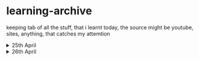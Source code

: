 # learning-archive
keeping tab of all the stuff, that i learnt today, the source might be youtube, sites, anything, that catches my attemtion

<details>
<summary>25th April</summary>
  <br>
  
Youtube Video, about chatGPT jailbreak [link](https://www.youtube.com/watch?v=zn2ukSnDqSg)
1. LLMs, are predictive models, where, their primary job is, to predict what you would say next, in order to continue the conversation. Like, if we are talking about chess, then it will also continue coversing about it, and might say about moves in chess, prominent people etc. however, it won't "know" anything about it.
2. Just because, LLM's response seems spooky, doesn't mean its able to reason. Far from it, its just able to mimic it.
3. There comes its limitations. Well, there are ethics and rules in place, as to what all ChatGPT can say...
4. The authoer, shows an example, that, how it could "hack" its way, into giving relevent tweets, about flat earth being real.
5. However, my personal opinion, is, it wasn't very impressive to me. So I thought, of taking up a notch... Because, I felt, flat earth, wasn't a sensative topic... you know what's sensative ? Encouraging Pornography. <a href="https://github.com/abhideepd/learning-archive/files/15122857/ChatGPT.pdf">pdf of my chats for jailbreaking</a> 
6. Prompt injection, which, primarily, is aimed at chatbots, that are being used as customer service etc. with certain prompts, we can "hack" our way, to break their terms and conditions. 
7. A popular method, the professors use, now a days, to catch hold of chatgpt plagerism.
</details>

<details>
<summary>26th April</summary>
 <br>
<details>
  
<summary>
  self compiling compilers
</summary>
   <br>
Youtube video, about Self compiling compilers <a href="https://www.youtube.com/watch?v=lJf2i87jgFA&ab_channel=Computerphile">link</a> <br>
1. Well, I have always been fascinated by compilers in general, this shit, just spirals my mind <br>
2. I kind of find compilers to be like black magic, devian art. <br>
3. Okay, starting about the notes, for this video below: <br>
4. Surprisingly, the concept is not new, used everywhere. <br>
5. The compiler written assembly, might have a very very hidden bug, that might crash everything. <br>
6. These bugs, we can never be sure, where it is, because, it will escape all the generic test cases… <br>
7. Can we use, a not top quality thing, to make a better instance of itself ? See, this idea is not new, just wait…. <br>
8. Look at the machine tool industry, they have been doing this for ages, using, not very good tools, to make some tool sharper and better, like almost blunt blades, are used to polish other blades, to make it sharper and better. <br>
9. "eathing yourself to make a better version of yourself" <br>
10. So suppose, there is an existing  compiler, written in assembly, which turns a c program to binary, of suppose binary version a (BVA) <br>
11. I want to make a better binary file, which is more optimized and efficient. So what I do is, write this compiler in C, which generates Binary B which is better (BVB - binary version B). However, where do I run this compiler C ? Into the previous compiler which is written in assembly! <br>
12. So, when we run the 2nd compiler, in the previous step, we get a better binary than, we were getting in the compiler in step 10! <br>
13. The only weakness is, its still running on Binary A ultimately, making it, like a bit slow…. <br>
14. Well, create a new executable, in the new complier which takes BVB and converts to C program, so, what happens, now, is we don't need BVA anymore….. <br>
15. This all sounds spooky and mind twisting man, inception, tenet and intersteller was not enough for this, lol! <br>
Well, to be honest, at the end of the video, stuff went over my head, I could blast my brains out to learn what they are saying, however, I feel, why don't I make a compiler, as I haven't ever done it, this might clear these stuff out…

</details>

<details>
  <summary>
    AI Chips
  </summary>
Watched some other youtube videos about AI, heard about Groq AI chip, which using opensource llms and propriotary small llms to increase their speed in multiple of 10's xs. I didn't understand however, how are they better than nvidea, a quick google search revealed, these two have different approaches towards speeding llms, I think, a little depth is required in order to understand what they are talking about.
<a href="https://www.youtube.com/watch?v=pRUddK6sxDg&ab_channel=Groq">link to the groq ai video</a>
</details>

</details>
